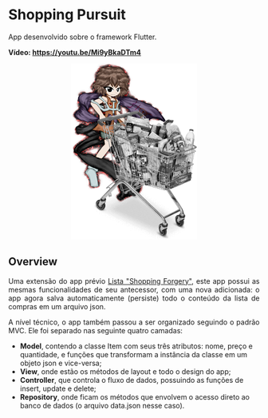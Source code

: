 # Shopping Pursuit
<p>App desenvolvido sobre o framework Flutter.</p>
<p><b>Vídeo: <a href="https://youtu.be/Mi9yBkaDTm4">https://youtu.be/Mi9yBkaDTm4</a></b></p>

<p align="center">
  <img src="images/title.png" width="50%">
</p>

## Overview
<p align="justify">Uma extensão do app prévio <a href="https://github.com/Tubular00Bells/e02_lista">Lista "Shopping Forgery"</a>, este app possui as mesmas funcionalidades de seu antecessor, com uma nova adicionada: o app agora salva automaticamente (persiste) todo o conteúdo da lista de compras em um arquivo json.</p>
<p align="justify">A nível técnico, o app também passou a ser organizado seguindo o padrão MVC. Ele foi separado nas seguinte quatro camadas:</p>
<ul>
<li><b>Model</b>, contendo a classe Item com seus três atributos: nome, preço e quantidade, e funções que transformam a instância da classe em um objeto json e vice-versa;</li>
<li><b>View</b>, onde estão os métodos de layout e todo o design do app;</li>
<li><b>Controller</b>, que controla o fluxo de dados, possuindo as funções de insert, update e delete;</li>
<li><b>Repository</b>, onde ficam os métodos que envolvem o acesso direto ao banco de dados (o arquivo data.json nesse caso).</li>
</ul> 